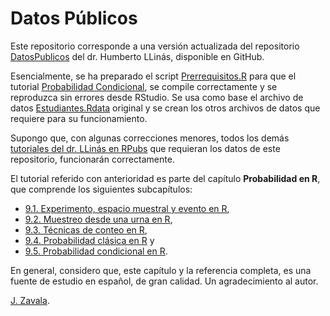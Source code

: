 # Datos Públicos

Este repositorio corresponde a una versión actualizada del repositorio [DatosPublicos](https://github.com/hllinas/DatosPublicos) del dr. Humberto LLinás, disponible en GitHub. 

Esencialmente, se ha preparado el script [Prerrequisitos.R](https://github.com/jzavalar/DatosPublicos/blob/main/prerrequisitos.R) para que el tutorial [Probabilidad Condicional](https://rpubs.com/hllinas/R_Prob_Condicional), se compile correctamente y se reproduzca sin errores desde RStudio. Se usa como base el archivo de datos [Estudiantes.Rdata](https://github.com/hllinas/DatosPublicos/blob/main/Estudiantes.Rdata) original y se crean los otros archivos de datos que requiere para su funcionamiento. 

Supongo que, con algunas correcciones menores, todos los demás [tutoriales del dr. LLinás en RPubs](https://rpubs.com/hllinas/) que requieran los datos de este repositorio, funcionarán correctamente. 

El tutorial referido con anterioridad es parte del capítulo **Probabilidad en R**, que comprende los siguientes subcapítulos:

- [9.1. Experimento, espacio muestral y evento en R](https://rpubs.com/hllinas/R_Exp-Omega-Evento),
- [9.2. Muestreo desde una urna en R](https://rpubs.com/hllinas/R_Urnas),
- [9.3. Técnicas de conteo en R](https://rpubs.com/hllinas/R_Conteo),
- [9.4. Probabilidad clásica en R](https://rpubs.com/hllinas/R_Prob_Clasica) y
- [9.5. Probabilidad condicional en R](https://rpubs.com/hllinas/R_Prob_Condicional). 

En general, considero que, este capítulo y la referencia completa, es una fuente de estudio en español, de gran calidad. Un agradecimiento al autor.

[J. Zavala](https://t.me/jzavalar).


